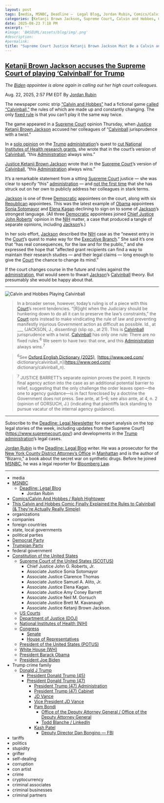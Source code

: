 ```yaml
---
layout: post
tags: [media, MSNBC, Deadline –  Legal Blog, Jordan Rubin, Comics/Calvin And Hobbes / Ralph Hightower, This Calvin and Hobbes Comic Finally Explained the Rules to Calvinball (& They’re Actually Really Simple), organizations, companies, foreign countries, state local governments, political parties, Democrat Party, Trumpian Party, federal government, Constitution of the United States, Supreme Court of the United States (SCOTUS), Chief Justice John G. Roberts Jr., Associate Justice Sonia Sotomayor, Associate Justice Clarence Thomas, Associate Justice Samuel A. Alito Jr., Associate Justice Elena Kagan., Associate Justice Amy Coney Barrett, Associate Justice Neil M. Gorsuch, Associate Justice Brett M. Kavanaugh, Associate Justice Ketanji Brown Jackson., US Courts, Department of Justice (DOJ), National Institutes of Health (NIH), Congress, Senate, House of Representatives, President of the United States (POTUS), White House (WH), President Barack Obama, President Joe Biden, Trump crime family, Donald J Trump, President Donald Trump (45), President Donald Trump (47), President Trump (47) Administration, President Trump (47) Cabinet, JD Vance, Vice President JD Vance, Pam Bondi, Office of the Deputy Attorney General / Office of the Deputy Attorney General, Todd Blanche / LinkedIn, Kash Patel, Deputy Director Dan Bongino — FBI, tariffs, politics, stupidity, grifter, self-dealing, corruption, con artist, crime, cryptocurrency, criminal associates, criminal businesses, criminal partners]
categories: [Ketanji Brown Jackson, Supreme Court, Calvin and Hobbes, Calvinball]
date: 2025-08-23 7:18 PM
excerpt: ''
#image: 'BASEURL/assets/blog/img/.png'
#description:
#permalink:
title: "Supreme Court Justice Ketanji Brown Jackson Must Be a Calvin and Hobbes Fan. She Referenced Calvinball In an Opinion"
---
```



## [Ketanji Brown Jackson accuses the Supreme Court of playing ‘Calvinball’ for Trump](https://www.msnbc.com/deadline-white-house/deadline-legal-blog/ketanji-brown-jackson-supreme-court-trump-calvinball-rcna226523)

*The [Biden](https://bidenwhitehouse.archives.gov/) appointee is alone again in calling out her high court colleagues.*

Aug. 22, 2025, 2:57 PM EDT
By [Jordan Rubin](https://www.msnbc.com/author/jordan-rubin-ncpn1301611)

The newspaper comic strip [“Calvin and Hobbes”](https://ralphhightower.github.io/RalphHightower/RalphHightower/Comics/CalvinAndHobbes) had a fictional game [called “Calvinball,”](https://www.nytimes.com/2020/04/18/opinion/covid-sports.html) the rules of which are made up and constantly changing. The only [fixed rule](https://calvinandhobbes.fandom.com/wiki/Calvinball) is that you can’t play it the same way twice.

The game appeared in a [Supreme Court](https://www.msnbc.com/deadline-white-house/deadline-legal-blog/supreme-court-mississippi-social-media-law-children-netchoice-rcna222198) opinion Thursday, when [Justice](https://www.supremecourt.gov/) [Ketanji Brown Jackson](https://www.msnbc.com/deadline-white-house/deadline-legal-blog/justice-jackson-dissent-supreme-court-error-rcna124903) accused her colleagues of “[Calvinball](https://screenrant.com/calvin-and-hobbes-explained-calvinball/) jurisprudence with a twist.”

In a [solo opinion](https://www.supremecourt.gov/opinions/24pdf/25a103_kh7p.pdf#page=16) on the [Trump](https://www.donaldjtrump.com/) [administration](https://www.whitehouse.gov/administration/)’s quest to [cut National Institutes of Health research grants](https://www.msnbc.com/deadline-white-house/deadline-legal-blog/nih-research-grants-supreme-court-trump-rcna222451), she wrote that in the court’s version of [Calvinball](https://screenrant.com/calvin-and-hobbes-explained-calvinball/), “this [Administration](https://www.whitehouse.gov/administration/) always wins.”

[Justice Ketanji Brown Jackson](https://www.supremecourt.gov/) wrote that in the [Supreme Court](https://www.supremecourt.gov/)’s version of [Calvinball](https://screenrant.com/calvin-and-hobbes-explained-calvinball/), “this [Administration](https://www.whitehouse.gov/administration/) always wins.”

It’s a remarkable statement from a sitting [Supreme Court](https://www.supremecourt.gov/) justice — she was clear to specify “this” [administration](https://www.whitehouse.gov/administration/) — and [not the first time](https://www.msnbc.com/deadline-white-house/deadline-legal-blog/supreme-court-ketanji-brown-jackson-dissent-deadline-newsletter-rcna214180) that she has struck out on her own to publicly address her colleagues in stark terms.

[Jackson](https://www.supremecourt.gov/) is one of three [Democratic](https://www.democrats.org/) appointees on the court, along with six [Republican](https://www.gop.com/) appointees. This was the latest example of [Obama](https://obamawhitehouse.archives.gov/) appointees [Sonia Sotomayor](https://www.supremecourt.gov/) and [Elena Kagan](https://www.supremecourt.gov/) declining to sign on to some of [Jackson](https://www.supremecourt.gov/)’s strongest language. (All three [Democratic](https://www.democrats.org/) appointees joined [Chief Justice John Roberts](https://www.supremecourt.gov/)’ opinion in the [NIH](https://www.nih.gov/) matter, a case that produced a tangle of separate opinions, including [Jackson](https://www.supremecourt.gov/)’s.)

In her solo effort, [Jackson](https://www.supremecourt.gov/) described the [NIH](https://www.nih.gov/) case as the “newest entry in the [Court](https://www.supremecourt.gov/)’s quest to make way for the [Executive Branch](https://www.whitehouse.gov/).” She said it’s one that “has real consequences, for the law and for the public,” and she expressed the hope that “affected grant recipients can find a way to maintain their research studies — and their legal claims — long enough to give the [Court](https://www.supremecourt.gov/) the chance to change its mind.”

If the court changes course in the future and rules against the [administration](https://www.whitehouse.gov/administration/), that would seem to thwart [Jackson](https://www.supremecourt.gov/)’s [Calvinball](https://screenrant.com/calvin-and-hobbes-explained-calvinball/) theory. But presumably she would be happy about that.

----
![Calvin and Hobbes Playing Calvinball](blog/assets/images/10-calvin-and-hobbes-calvinball-2.jpg)
> In a broader sense, however, today’s ruling is of a piece with this [Court](https://www.supremecourt.gov/)’s recent tendencies.  “[R]ight when the Judiciary should be hunkering down to do all it can to preserve the law’s constraints,” the [Court](https://www.supremecourt.gov/) opts instead to make vindicating the rule of law and preventing manifestly injurious Government action as difficult as possible. Id., at ___ (JACKSON, J., dissenting) (slip op., at 21).  This is [Calvinball](https://screenrant.com/calvin-and-hobbes-explained-calvinball/) jurisprudence with a twist. [Calvinball](https://screenrant.com/calvin-and-hobbes-explained-calvinball/) has only one rule: There are no fixed rules.<sup>6</sup>  We seem to have two: that one, and this [Administration](https://www.whitehouse.gov/administration/) always wins.<sup>7</sup>

> <sup>6</sup>See [Oxford English Dictionary (2025)](https://www.oed.com/), [https://www.oed.com/ dictionary/calvinball_n](https://www.oed.com/ dictionary/calvinball_n). 

> <sup>7</sup> JUSTICE BARRETT’s separate opinion proves the point.  It injects final agency action into the case as an additional potential barrier to relief, suggesting that the only challenge the order leaves open—the one to agency guidance—is in fact foreclosed by a doctrine the Government does not press.  See ante, at 5–6; see also ante, at 4, n. 2 (opinion of GORSUCH, J.) (indicating that plaintiffs lack standing to pursue vacatur of the internal agency guidance). 

----
Subscribe to the [Deadline: Legal Newsletter](https://link.msnbc.com/join/5ck/msnbc-deadlinelegal-signup-inline) for expert analysis on the top legal stories of the week, including updates from the Supreme Court](https://www.supremecourt.gov/) and developments in the [Trump](https://www.donaldjtrump.com/) [administration](https://www.whitehouse.gov/administration/)’s legal cases.

[Jordan Rubin](https://www.msnbc.com/author/jordan-rubin-ncpn1301611) is the [Deadline: Legal Blog](https://www.msnbc.com/deadline-white-house) writer. He was a prosecutor for the [New York County District Attorney’s Office](https://manhattanda.org/) in [Manhattan](https://manhattanda.org/) and is the author of “Bizarro," a book about the secret war on synthetic drugs. Before he joined [MSNBC](https://www.msnbc.com/), he was a legal reporter for [Bloomberg Law](https://pro.bloomberglaw.com/).

----
- media
- [MSNBC](https://www.msnbc.com/)
    - [Deadline: Legal Blog](https://www.msnbc.com/deadline-white-house)
        - Jordan Rubin
- [Comics/Calvin And Hobbes / Ralph Hightower](https://ralphhightower.github.io/RalphHightower/RalphHightower/Comics/CalvinAndHobbes)
- [This Calvin and Hobbes Comic Finally Explained the Rules to Calvinball (& They're Actually Really Simple)](https://screenrant.com/calvin-and-hobbes-explained-calvinball/)
- organizations 
- companies
- foreign countries 
- state, local governments
- political parties 
- [Democrat Party](https://www.democrats.org/)
- [Trumpian Party](https://www.gop.com/)
- federal government 
- [Constitution of the United States](https://constitution.congress.gov/)
    - [Supreme Court of the United States (SCOTUS)](https://www.supremecourt.gov/)
        - Chief Justice John G. Roberts, Jr.
        - Associate Justice Sonia Sotomayor
        - Associate Justice Clarence Thomas
        - Associate Justice Samuel A. Alito, Jr.
        - Associate Justice Elena Kagan.
        - Associate Justice Amy Coney Barrett
        - Associate Justice Neil M. Gorsuch
        - Associate Justice Brett M. Kavanaugh
        - Associate Justice Ketanji Brown Jackson.
    - [US Courts](https://www.uscourts.gov/)
    - [Department of Justice (DOJ)](https://www.justice.gov/)
    - [National Institutes of Health (NIH)](https://www.nih.gov/)
    - [Congress](https://www.congress.gov/)
        - [Senate](https://www.senate.gov/)
        - [House of Representatives](https://www.house.gov/)
    - [President of the United States (POTUS)](https://www.whitehouse.gov/)
    - [White House (WH)](https://www.whitehouse.gov/)
    - [President Barack Obama](https://obamawhitehouse.archives.gov/)
    - [President Joe Biden](https://bidenwhitehouse.archives.gov/)
- Trump crime family 
    - [Donald J Trump](https://www.donaldjtrump.com/)
        - [President Donald Trump (45)](https://trumpwhitehouse.archives.gov/)
        - [President Donald Trump (47)](https://www.whitehouse.gov/administration/donald-j-trump/)
            - [President Trump (47) Administration](https://www.whitehouse.gov/administration/)
            - [President Trump (47) Cabinet](https://www.whitehouse.gov/administration/the-cabinet/)
            - [JD Vance](https://www.linkedin.com/in/jd-vance-770a9047/)
            - [Vice President JD Vance](https://www.whitehouse.gov/administration/jd-vance/)
            - [Pam Bondi](https://www.justice.gov/ag/staff-profile/meet-attorney-general)
                - [Office of the Deputy Attorney General / Office of the Deputy Attorney General](https://www.justice.gov/dag)
                - [Todd Blanche / LinkedIn](https://www.linkedin.com/in/toddblanche/)
            - [Kash Patel](https://www.fbi.gov/about/leadership-and-structure/director-patel)
                - [Deputy Director Dan Bongino — FBI](https://www.fbi.gov/about/leadership-and-structure/deputy-director-dan-bongino)
- tariffs
- politics
- stupidity
- grifter
- self-dealing
- corruption
- con artist 
- crime
- cryptocurrency 
- criminal associates
- criminal businesses
- criminal partners
